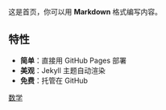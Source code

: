 这是首页，你可以用 **Markdown** 格式编写内容。

## 特性
- **简单**：直接用 GitHub Pages 部署
- **美观**：Jekyll 主题自动渲染
- **免费**：托管在 GitHub

[数学](./docs/模拟电路.md)
